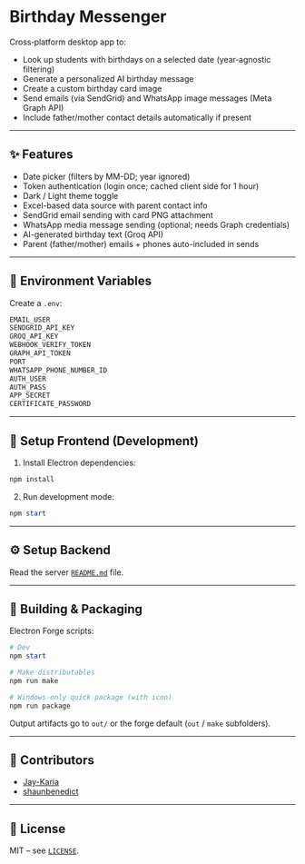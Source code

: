 # Birthday Messenger

Cross‑platform desktop app to:

- Look up students with birthdays on a selected date (year‑agnostic filtering)
- Generate a personalized AI birthday message
- Create a custom birthday card image
- Send emails (via SendGrid) and WhatsApp image messages (Meta Graph API)
- Include father/mother contact details automatically if present

---

## ✨ Features

- Date picker (filters by MM-DD; year ignored)
- Token authentication (login once; cached client side for 1 hour)
- Dark / Light theme toggle
- Excel-based data source with parent contact info
- SendGrid email sending with card PNG attachment
- WhatsApp media message sending (optional; needs Graph credentials)
- AI-generated birthday text (Groq API)
- Parent (father/mother) emails + phones auto-included in sends

---

## 🔐 Environment Variables

Create a `.env`:

```powershell
EMAIL_USER
SENDGRID_API_KEY
GROQ_API_KEY
WEBHOOK_VERIFY_TOKEN
GRAPH_API_TOKEN
PORT
WHATSAPP_PHONE_NUMBER_ID
AUTH_USER
AUTH_PASS
APP_SECRET
CERTIFICATE_PASSWORD
```

---

## 🚀 Setup Frontend (Development)

1. Install Electron dependencies:

```powershell
npm install
```

2. Run development mode:

```powershell
npm start
```

---

## ⚙️ Setup Backend

Read the server [`README.md`](/server/README.md) file.

---

## 🧩 Building & Packaging

Electron Forge scripts:

```powershell
# Dev
npm start

# Make distributables 
npm run make

# Windows-only quick package (with icon)
npm run package
```

Output artifacts go to `out/` or the forge default (`out` / `make` subfolders).

---

## 👥 Contributors

- [Jay-Karia](https://github.com/Jay-Karia)
- [shaunbenedict](https://github.com/shaunbenedict)

---

## 📝 License

MIT – see [`LICENSE`](/LICENSE).
